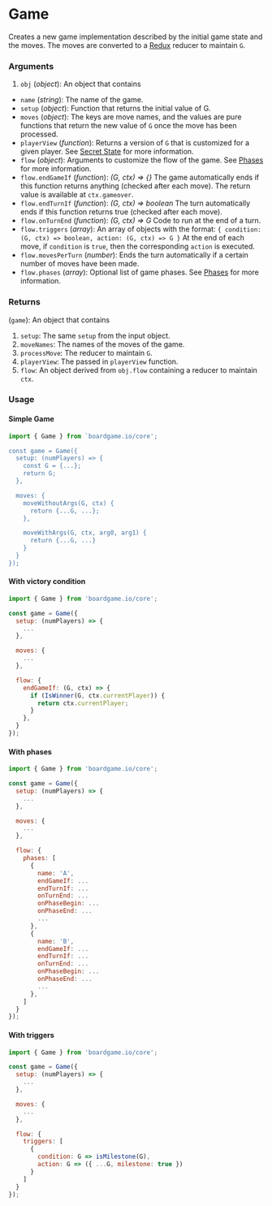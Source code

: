 # Game

Creates a new game implementation described by the initial
game state and the moves. The moves are converted to a
[Redux](http://redux.js.org/docs/basics/Reducers.html) reducer to maintain `G`.

### Arguments

1. `obj` (*object*): An object that contains

  - `name` (*string*): The name of the game.
  - `setup` (*object*): Function that returns the initial value of G.
  - `moves` (*object*): The keys are move names, and the values
    are pure functions that return the new value of `G` once
    the move has been processed.
  - `playerView` (*function*): Returns a version of `G` that
    is customized for a given player. See [Secret State](/secret-state) for more information.
  - `flow` (*object*): Arguments to customize the flow of the game. See
    [Phases](/phases) for more information.
  - `flow.endGameIf` (*function*): *(G, ctx) => {}*
     The game automatically ends if this function returns anything (checked after each move).
     The return value is available at `ctx.gameover`.
  - `flow.endTurnIf` (*function*): *(G, ctx) => boolean*
     The turn automatically ends if this function returns true (checked after each move).
  - `flow.onTurnEnd` (*function*): *(G, ctx) => G*
     Code to run at the end of a turn.
  - `flow.triggers` (*array*): An array of objects with the format:
     `{ condition: (G, ctx) => boolean, action: (G, ctx) => G }`
     At the end of each move, if `condition` is `true`, then the corresponding
     `action` is executed.
  - `flow.movesPerTurn` (*number*): Ends the turn automatically if a certain number
    of moves have been made.
  - `flow.phases` (*array*): Optional list of game phases. See
    [Phases](/phases) for more information.

### Returns

(`game`): An object that contains
1. `setup`: The same `setup` from the input object.
2. `moveNames`: The names of the moves of the game.
3. `processMove`: The reducer to maintain `G`.
4. `playerView`: The passed in `playerView` function.
5. `flow`: An object derived from `obj.flow` containing a reducer to maintain `ctx`.

### Usage

#### Simple Game

```js
import { Game } from `boardgame.io/core';

const game = Game({
  setup: (numPlayers) => {
    const G = {...};
    return G;
  },

  moves: {
    moveWithoutArgs(G, ctx) {
      return {...G, ...};
    },

    moveWithArgs(G, ctx, arg0, arg1) {
      return {...G, ...}
    }
  }
});
```

#### With victory condition

```js
import { Game } from 'boardgame.io/core';

const game = Game({
  setup: (numPlayers) => {
    ...
  },

  moves: {
    ...
  },

  flow: {
    endGameIf: (G, ctx) => {
      if (IsWinner(G, ctx.currentPlayer)) {
        return ctx.currentPlayer;
      }
    },
  }
});
```

#### With phases

```js
import { Game } from 'boardgame.io/core';

const game = Game({
  setup: (numPlayers) => {
    ...
  },

  moves: {
    ...
  },

  flow: {
    phases: [
      {
        name: 'A',
        endGameIf: ...
        endTurnIf: ...
        onTurnEnd: ...
        onPhaseBegin: ...
        onPhaseEnd: ...
        ...
      },
      {
        name: 'B',
        endGameIf: ...
        endTurnIf: ...
        onTurnEnd: ...
        onPhaseBegin: ...
        onPhaseEnd: ...
        ...
      },
    ]
  }
});
```

#### With triggers

```js
import { Game } from 'boardgame.io/core';

const game = Game({
  setup: (numPlayers) => {
    ...
  },

  moves: {
    ...
  },

  flow: {
    triggers: [
      {
        condition: G => isMilestone(G),
        action: G => ({ ...G, milestone: true })
      }
    ]
  }
});
```
